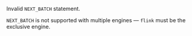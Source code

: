 Invalid `NEXT_BATCH` statement.

`NEXT_BATCH` is not supported with multiple engines — `flink` must be the exclusive engine.

